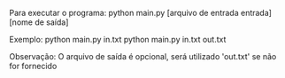 Para executar o programa:
python main.py [arquivo de entrada entrada] [nome de saída]

Exemplo:
python main.py in.txt
python main.py in.txt out.txt

Observação:
O arquivo de saída é opcional, será utilizado 'out.txt' se não for fornecido